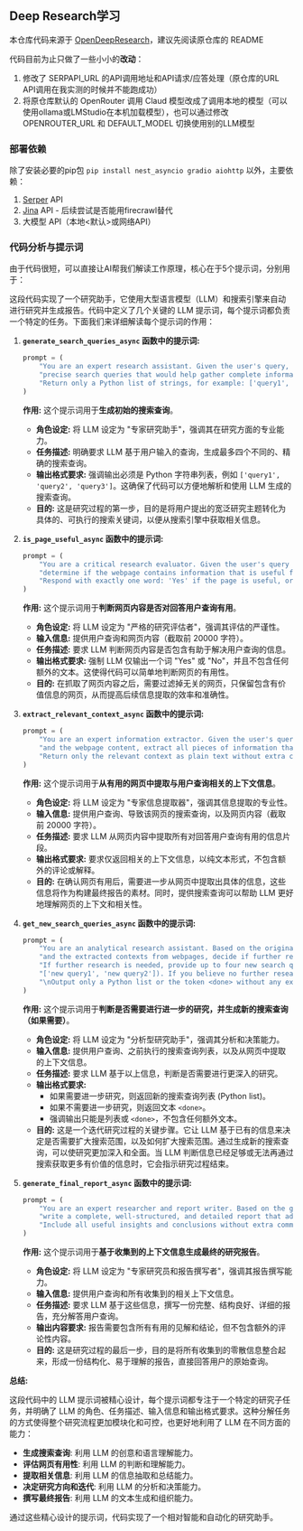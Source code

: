 ## Deep Research学习

本仓库代码来源于 [OpenDeepResearch](https://github.com/mshumer/OpenDeepResearcher)，建议先阅读原仓库的 README

代码目前为止只做了一些小小的<b>改动</b>：
1. 修改了 SERPAPI_URL 的API调用地址和API请求/应答处理（原仓库的URL API调用在我实测的时候并不能跑成功）
2. 将原仓库默认的 OpenRouter 调用 Claud 模型改成了调用本地的模型（可以使用ollama或LMStudio在本机加载模型），也可以通过修改 OPENROUTER_URL 和 DEFAULT_MODEL 切换使用别的LLM模型

### 部署依赖
除了安装必要的pip包 `pip install nest_asyncio gradio aiohttp` 以外，主要依赖：
1. [Serper](https://serper.dev) API
2. [Jina](https://jina.ai) API - 后续尝试是否能用firecrawl替代
3. 大模型 API（本地<默认>或网络API）

### 代码分析与提示词
由于代码很短，可以直接让AI帮我们解读工作原理，核心在于5个提示词，分别用于：

这段代码实现了一个研究助手，它使用大型语言模型（LLM）和搜索引擎来自动进行研究并生成报告。代码中定义了几个关键的 LLM 提示词，每个提示词都负责一个特定的任务。下面我们来详细解读每个提示词的作用：

1. **`generate_search_queries_async` 函数中的提示词:**

   ```python
   prompt = (
       "You are an expert research assistant. Given the user's query, generate up to four distinct, "
       "precise search queries that would help gather complete information on the topic. "
       "Return only a Python list of strings, for example: ['query1', 'query2', 'query3']."
   )
   ```

   **作用:** 这个提示词用于**生成初始的搜索查询**。
   - **角色设定:**  将 LLM 设定为 "专家研究助手"，强调其在研究方面的专业能力。
   - **任务描述:**  明确要求 LLM 基于用户输入的查询，生成最多四个不同的、精确的搜索查询。
   - **输出格式要求:**  强调输出必须是 Python 字符串列表，例如 `['query1', 'query2', 'query3']`。这确保了代码可以方便地解析和使用 LLM 生成的搜索查询。
   - **目的:**  这是研究过程的第一步，目的是将用户提出的宽泛研究主题转化为具体的、可执行的搜索关键词，以便从搜索引擎中获取相关信息。

2. **`is_page_useful_async` 函数中的提示词:**

   ```python
   prompt = (
       "You are a critical research evaluator. Given the user's query and the content of a webpage, "
       "determine if the webpage contains information that is useful for addressing the query. "
       "Respond with exactly one word: 'Yes' if the page is useful, or 'No' if it is not. Do not include any extra text."
   )
   ```

   **作用:** 这个提示词用于**判断网页内容是否对回答用户查询有用**。
   - **角色设定:** 将 LLM 设定为 "严格的研究评估者"，强调其评估的严谨性。
   - **输入信息:**  提供用户查询和网页内容（截取前 20000 字符）。
   - **任务描述:**  要求 LLM 判断网页内容是否包含有助于解决用户查询的信息。
   - **输出格式要求:**  强制 LLM 仅输出一个词 "Yes" 或 "No"，并且不包含任何额外的文本。这使得代码可以简单地判断网页的有用性。
   - **目的:**  在抓取了网页内容之后，需要过滤掉无关的网页，只保留包含有价值信息的网页，从而提高后续信息提取的效率和准确性。

3. **`extract_relevant_context_async` 函数中的提示词:**

   ```python
   prompt = (
       "You are an expert information extractor. Given the user's query, the search query that led to this page, "
       "and the webpage content, extract all pieces of information that are useful for answering the user's query. "
       "Return only the relevant context as plain text without extra commentary."
   )
   ```

   **作用:** 这个提示词用于**从有用的网页中提取与用户查询相关的上下文信息**。
   - **角色设定:** 将 LLM 设定为 "专家信息提取器"，强调其信息提取的专业性。
   - **输入信息:** 提供用户查询、导致该网页的搜索查询，以及网页内容（截取前 20000 字符）。
   - **任务描述:**  要求 LLM 从网页内容中提取所有对回答用户查询有用的信息片段。
   - **输出格式要求:**  要求仅返回相关的上下文信息，以纯文本形式，不包含额外的评论或解释。
   - **目的:**  在确认网页有用后，需要进一步从网页中提取出具体的信息，这些信息将作为构建最终报告的素材。同时，提供搜索查询可以帮助 LLM 更好地理解网页的上下文和相关性。

4. **`get_new_search_queries_async` 函数中的提示词:**

   ```python
   prompt = (
       "You are an analytical research assistant. Based on the original query, the search queries performed so far, "
       "and the extracted contexts from webpages, decide if further research is needed. "
       "If further research is needed, provide up to four new search queries as a Python list (for example, "
       "['new query1', 'new query2']). If you believe no further research is needed, respond with exactly <done>."
       "\nOutput only a Python list or the token <done> without any extra text."
   )
   ```

   **作用:** 这个提示词用于**判断是否需要进行进一步的研究，并生成新的搜索查询（如果需要）**。
   - **角色设定:** 将 LLM 设定为 "分析型研究助手"，强调其分析和决策能力。
   - **输入信息:** 提供用户查询、之前执行的搜索查询列表，以及从网页中提取的上下文信息。
   - **任务描述:**  要求 LLM 基于以上信息，判断是否需要进行更深入的研究。
   - **输出格式要求:**
     - 如果需要进一步研究，则返回新的搜索查询列表 (Python list)。
     - 如果不需要进一步研究，则返回文本 `<done>`。
     - 强调输出只能是列表或 `<done>`，不包含任何额外文本。
   - **目的:**  这是一个迭代研究过程的关键步骤。它让 LLM 基于已有的信息来决定是否需要扩大搜索范围，以及如何扩大搜索范围。通过生成新的搜索查询，可以使研究更加深入和全面。当 LLM 判断信息已经足够或无法再通过搜索获取更多有价值的信息时，它会指示研究过程结束。

5. **`generate_final_report_async` 函数中的提示词:**

   ```python
   prompt = (
       "You are an expert researcher and report writer. Based on the gathered contexts below and the original query, "
       "write a complete, well-structured, and detailed report that addresses the query thoroughly. "
       "Include all useful insights and conclusions without extra commentary."
   )
   ```

   **作用:** 这个提示词用于**基于收集到的上下文信息生成最终的研究报告**。
   - **角色设定:** 将 LLM 设定为 "专家研究员和报告撰写者"，强调其报告撰写能力。
   - **输入信息:** 提供用户查询和所有收集到的相关上下文信息。
   - **任务描述:**  要求 LLM 基于这些信息，撰写一份完整、结构良好、详细的报告，充分解答用户查询。
   - **输出内容要求:**  报告需要包含所有有用的见解和结论，但不包含额外的评论性内容。
   - **目的:**  这是研究过程的最后一步，目的是将所有收集到的零散信息整合起来，形成一份结构化、易于理解的报告，直接回答用户的原始查询。

**总结:**

这段代码中的 LLM 提示词被精心设计，每个提示词都专注于一个特定的研究子任务，并明确了 LLM 的角色、任务描述、输入信息和输出格式要求。这种分解任务的方式使得整个研究流程更加模块化和可控，也更好地利用了 LLM 在不同方面的能力：

- **生成搜索查询**:  利用 LLM 的创意和语言理解能力。
- **评估网页有用性**:  利用 LLM 的判断和理解能力。
- **提取相关信息**:  利用 LLM 的信息抽取和总结能力。
- **决定研究方向和迭代**:  利用 LLM 的分析和决策能力。
- **撰写最终报告**:  利用 LLM 的文本生成和组织能力。

通过这些精心设计的提示词，代码实现了一个相对智能和自动化的研究助手。